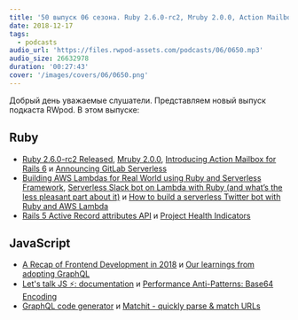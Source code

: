 ```yaml
---
title: '50 выпуск 06 сезона. Ruby 2.6.0-rc2, Mruby 2.0.0, Action Mailbox for Rails 6, GraphQL code generator, Matchit и прочее'
date: 2018-12-17
tags:
  - podcasts
audio_url: 'https://files.rwpod-assets.com/podcasts/06/0650.mp3'
audio_size: 26632978
duration: '00:27:43'
cover: '/images/covers/06/0650.png'
---
```


Добрый день уважаемые слушатели. Представляем новый выпуск подкаста RWpod. В этом выпуске:

## Ruby

- [Ruby 2.6.0-rc2 Released](https://www.ruby-lang.org/en/news/2018/12/15/ruby-2-6-0-rc2-released/), [Mruby 2.0.0](https://mruby.org/releases/2018/12/11/mruby-2.0.0-released.html), [Introducing Action Mailbox for Rails 6](https://weblog.rubyonrails.org/2018/12/13/introducing-action-mailbox-for-rails-6/) и [Announcing GitLab Serverless](https://about.gitlab.com/2018/12/11/introducing-gitlab-serverless/)
- [Building AWS Lambdas for Real World using Ruby and Serverless Framework](https://dev.to/jalerson/building-aws-lambdas-for-real-world-using-ruby-and-serverless-framework-2p49), [Serverless Slack bot on Lambda with Ruby (and what’s the less pleasant part about it)](https://medium.com/@pawelpacana/serverless-slack-bot-on-lambda-with-ruby-f43e199f8e35) и [How to build a serverless Twitter bot with Ruby and AWS Lambda](https://www.cookieshq.co.uk/posts/how-to-build-a-serverless-twitter-bot-with-ruby-and-aws-lambda)
- [Rails 5 Active Record attributes API](https://blog.bigbinary.com/2018/12/11/rails-5-attributes-api.html) и [Project Health Indicators](https://www.ruby-toolbox.com/blog/2018-12-14/project-health-indicators)

## JavaScript

- [A Recap of Frontend Development in 2018](https://levelup.gitconnected.com/a-recap-of-frontend-development-in-2018-715724c9441d) и [Our learnings from adopting GraphQL](https://medium.com/netflix-techblog/our-learnings-from-adopting-graphql-f099de39ae5f)
- [Let's talk JS ⚡: documentation](https://areknawo.com/lets-talk-js-documentation/) и [Performance Anti-Patterns: Base64 Encoding](https://calendar.perfplanet.com/2018/performance-anti-patterns-base64-encoding/)
- [GraphQL code generator](https://graphql-code-generator.com/) и [Matchit - quickly parse & match URLs](https://github.com/lukeed/matchit)
